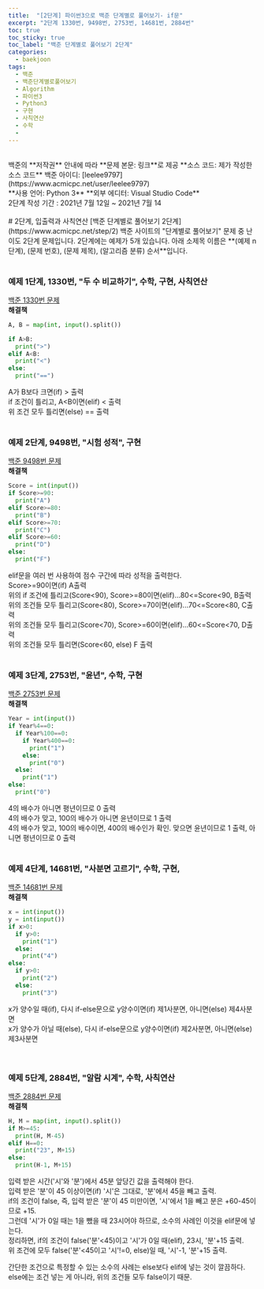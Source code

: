 ```yaml
---
title:  "[2단계] 파이썬3으로 백준 단계별로 풀어보기- if문"
excerpt: "2단계 1330번, 9498번, 2753번, 14681번, 2884번"
toc: true
toc_sticky: true
toc_label: "백준 단계별로 풀어보기 2단계"
categories:
  - baekjoon
tags:
  - 백준
  - 백준단계별로풀어보기
  - Algorithm
  - 파이썬3
  - Python3
  - 구현
  - 사칙연산
  - 수학
  - 
---
```

<br>
백준의 **저작권** 안내에 따라   
**문제 본문: 링크**로 제공   
**소스 코드: 제가 작성한 소스 코드**   
백준 아이디: [leelee9797](https://www.acmicpc.net/user/leelee9797)
<br>
**사용 언어: Python 3**  
**외부 에디터: Visual Studio Code**  
<br>
2단계 작성 기간 : 2021년 7월 12일 ~ 2021년 7월 14
<br>
<br>
# 2단계, 입출력과 사칙연산
[백준 단계별로 풀어보기 2단계](https://www.acmicpc.net/step/2)  
백준 사이트의 "단계별로 풀어보기" 문제 중 난이도 2단계 문제입니다.  
2단계에는 예제가 5개 있습니다.  
아래 소제목 이름은  
**(예제 n단계), (문제 번호), (문제 제목), (알고리즘 분류) 순서**입니다.  
<br>
<br>

### 예제 1단계, 1330번, "두 수 비교하기", 수학, 구현, 사칙연산
[백준 1330번 문제](https://www.acmicpc.net/problem/1330)  
**해결책**  
```python
A, B = map(int, input().split())

if A>B:
  print(">")
elif A<B:
  print("<")
else:
  print("==")
```
A가 B보다 크면(if) > 출력  
if 조건이 틀리고, A<B이면(elif) < 출력  
위 조건 모두 틀리면(else) == 출력
<br>
<br>

### 예제 2단계, 9498번, "시험 성적", 구현
[백준 9498번 문제](https://www.acmicpc.net/problem/9498)  
**해결책**  
```python
Score = int(input())
if Score>=90:
  print("A")
elif Score>=80:
  print("B")
elif Score>=70:
  print("C")
elif Score>=60:
  print("D")
else:
  print("F")
```
elif문을 여러 번 사용하여 점수 구간에 따라 성적을 출력한다.  
Score>=90이면(if) A출력  
위의 if 조건에 틀리고(Score<90), Score>=80이면(elif)...80<=Score<90, B출력  
위의 조건들 모두 틀리고(Score<80), Score>=70이면(elif)...70<=Score<80, C출력  
위의 조건들 모두 틀리고(Score<70), Score>=60이면(elif)...60<=Score<70, D출력  
위의 조건들 모두 틀리면(Score<60, else) F 출력
<br>
<br>

### 예제 3단계, 2753번, "윤년", 수학, 구현
[백준 2753번 문제](https://www.acmicpc.net/problem/2753)  
**해결책**  
```python
Year = int(input())
if Year%4==0:
  if Year%100==0:
    if Year%400==0:
      print("1")
    else: 
      print("0")
  else:
    print("1")    
else:
  print("0")
```
4의 배수가 아니면 평년이므로 0 출력  
4의 배수가 맞고, 100의 배수가 아니면 윤년이므로 1 출력  
4의 배수가 맞고, 100의 배수이면, 400의 배수인가 확인. 맞으면 윤년이므로 1 출력, 아니면 평년이므로 0 출력
<br>
<br>

### 예제 4단계, 14681번, "사분면 고르기", 수학, 구현, 
[백준 14681번 문제](https://www.acmicpc.net/problem/14681)  
**해결책**  
```python
x = int(input())
y = int(input())
if x>0:
  if y>0:
    print("1")
  else:
    print("4")
else:
  if y>0:
    print("2")
  else:
    print("3")
```
x가 양수일 때(if), 다시 if-else문으로 y양수이면(if) 제1사분면, 아니면(else) 제4사분면  
x가 양수가 아닐 때(else), 다시 if-else문으로 y양수이면(if) 제2사분면, 아니면(else) 제3사분면  
<br>
<br>

### 예제 5단계, 2884번, "알람 시계", 수학, 사칙연산
[백준 2884번 문제](https://www.acmicpc.net/problem/2884)  
**해결책**  
```python
H, M = map(int, input().split())
if M>=45:
  print(H, M-45)
elif H==0:
  print("23", M+15)
else:
  print(H-1, M+15)
```
입력 받은 시간('시'와 '분')에서 45분 앞당긴 값을 출력해야 한다.  
입력 받은 '분'이 45 이상이면(if) '시'은 그대로, '분'에서 45을 빼고 출력.  
if의 조건이 false, 즉, 입력 받은 '분'이 45 미만이면, '시'에서 1을 빼고 분은 \+60\-45이므로 \+15.  
그런데 '시'가 0일 때는 1을 뺐을 때 23시어야 하므로, 소수의 사례인 이것을 elif문에 넣는다.  
정리하면, if의 조건이 false('분'<45)이고 '시'가 0일 때(elif), 23시, '분'\+15 출력.  
위 조건에 모두 false('분'<45이고 '시'!=0, else)일 때, '시'\-1, '분'\+15 출력.  

간단한 조건으로 특정할 수 있는 소수의 사례는 else보다 elif에 넣는 것이 깔끔하다. else에는 조건 넣는 게 아니라, 위의 조건들 모두 false이기 때문.  
